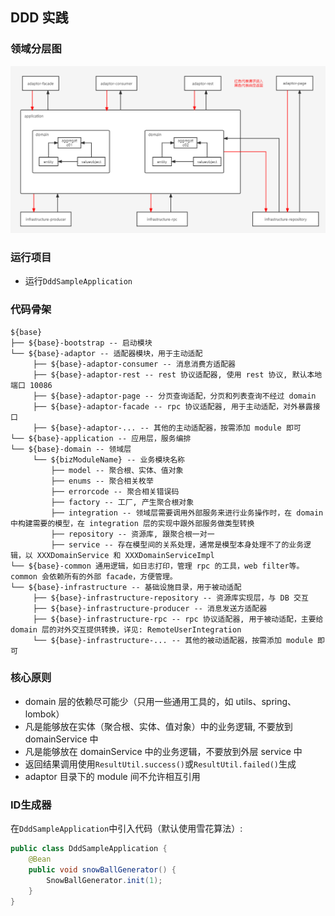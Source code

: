 ## DDD 实践
### 领域分层图
![img](pic/ddd.png)
### 运行项目
- 运行`DddSampleApplication`
### 代码骨架
```
${base}
├── ${base}-bootstrap -- 启动模块
└── ${base}-adaptor -- 适配器模块，用于主动适配
     ├── ${base}-adaptor-consumer -- 消息消费方适配器
     ├── ${base}-adaptor-rest -- rest 协议适配器, 使用 rest 协议, 默认本地端口 10086
     ├── ${base}-adaptor-page -- 分页查询适配，分页和列表查询不经过 domain
     ├── ${base}-adaptor-facade -- rpc 协议适配器, 用于主动适配，对外暴露接口
     ├── ${base}-adaptor-... -- 其他的主动适配器，按需添加 module 即可
└── ${base}-application -- 应用层，服务编排     
└── ${base}-domain -- 领域层
     └── ${bizModuleName} -- 业务模块名称
         ├── model -- 聚合根、实体、值对象
         ├── enums -- 聚合相关枚举
         ├── errorcode -- 聚合相关错误码
         ├── factory -- 工厂, 产生聚合根对象
         ├── integration -- 领域层需要调用外部服务来进行业务操作时，在 domain 中构建需要的模型，在 integration 层的实现中跟外部服务做类型转换
         ├── repository -- 资源库, 跟聚合根一对一
         ├── service -- 存在模型间的关系处理，通常是模型本身处理不了的业务逻辑，以 XXXDomainService 和 XXXDomainServiceImpl
└── ${base}-common 通用逻辑，如日志打印，管理 rpc 的工具，web filter等。common 会依赖所有的外部 facade，方便管理。
└── ${base}-infrastructure -- 基础设施目录，用于被动适配
     ├── ${base}-infrastructure-repository -- 资源库实现层，与 DB 交互
     ├── ${base}-infrastructure-producer -- 消息发送方适配器
     ├── ${base}-infrastructure-rpc -- rpc 协议适配器, 用于被动适配，主要给 domain 层的对外交互提供转换，详见: RemoteUserIntegration
     └── ${base}-infrastructure-... -- 其他的被动适配器，按需添加 module 即可
```
### 核心原则
- domain 层的依赖尽可能少（只用一些通用工具的，如 utils、spring、lombok）
- 凡是能够放在实体（聚合根、实体、值对象）中的业务逻辑, 不要放到 domainService 中
- 凡是能够放在 domainService 中的业务逻辑，不要放到外层 service 中
- 返回结果调用使用`ResultUtil.success()`或`ResultUtil.failed()`生成
- adaptor 目录下的 module 间不允许相互引用
### ID生成器
在`DddSampleApplication`中引入代码（默认使用雪花算法）:
```java
public class DddSampleApplication {
    @Bean
    public void snowBallGenerator() {
        SnowBallGenerator.init(1);
    }
}
```